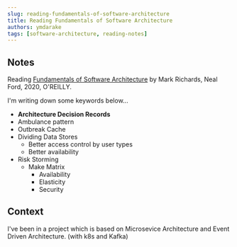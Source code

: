 ```yaml
---
slug: reading-fundamentals-of-software-architecture
title: Reading Fundamentals of Software Architecture
authors: ymdarake
tags: [software-architecture, reading-notes]
---
```



## Notes
Reading [Fundamentals of Software Architecture](https://www.oreilly.co.jp/books/9784873119823/) by Mark Richards, Neal Ford, 2020, O'REILLY.

I'm writing down some keywords below...

<!-- truncate -->

* **Architecture Decision Records**
* Ambulance pattern
* Outbreak Cache
* Dividing Data Stores
    * Better access control by user types
    * Better availability
* Risk Storming
    * Make Matrix
        * Availability
        * Elasticity
        * Security


## Context

I've been in a project which is based on Microsevice Architecture and Event Driven Architecture. (with k8s and Kafka)
